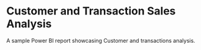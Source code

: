 # Customer and Transaction Sales Analysis
A sample Power BI report showcasing Customer and transactions analysis.

